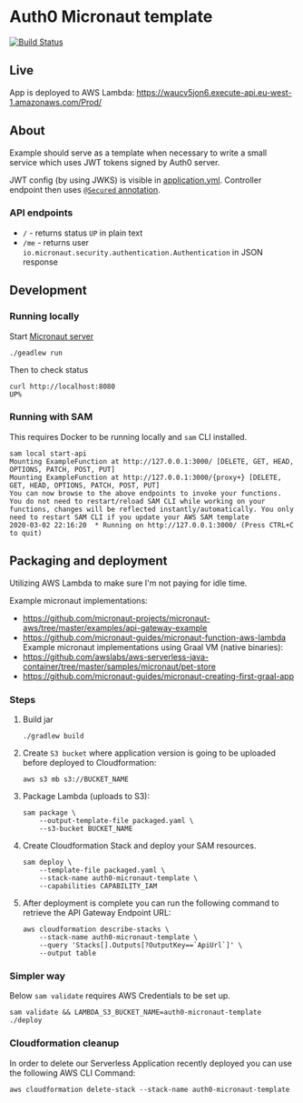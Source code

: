Auth0 Micronaut template
======================== 

[![Build Status](https://travis-ci.org/ivarprudnikov/auth0-micronaut-template.svg?branch=master)](https://travis-ci.org/ivarprudnikov/auth0-micronaut-template)

## Live

App is deployed to AWS Lambda: https://waucv5jon6.execute-api.eu-west-1.amazonaws.com/Prod/ 

## About

Example should serve as a template when necessary to write a small service which uses JWT tokens signed by Auth0 server.

JWT config (by using JWKS) is visible in [application.yml](/src/main/resources/application.yml#L7). Controller endpoint then uses [`@Secured` annotation](src/main/kotlin/com/ivarprudnikov/auth0/IndexController.kt#L29).

### API endpoints

- `/` - returns status `UP` in plain text
- `/me` - returns user `io.micronaut.security.authentication.Authentication` in  JSON response

## Development

### Running locally

Start [Micronaut server](https://docs.micronaut.io/latest/guide/index.html#creatingServer)

```shell script
./geadlew run
```

Then to check status

```shell script
curl http://localhost:8080
UP%
```

### Running with SAM

This requires Docker to be running locally and `sam` CLI installed.

```shell script
sam local start-api
Mounting ExampleFunction at http://127.0.0.1:3000/ [DELETE, GET, HEAD, OPTIONS, PATCH, POST, PUT]
Mounting ExampleFunction at http://127.0.0.1:3000/{proxy+} [DELETE, GET, HEAD, OPTIONS, PATCH, POST, PUT]
You can now browse to the above endpoints to invoke your functions. You do not need to restart/reload SAM CLI while working on your functions, changes will be reflected instantly/automatically. You only need to restart SAM CLI if you update your AWS SAM template
2020-03-02 22:16:20  * Running on http://127.0.0.1:3000/ (Press CTRL+C to quit)
```

## Packaging and deployment

Utilizing AWS Lambda to make sure I'm not paying for idle time.

Example micronaut implementations: 
- https://github.com/micronaut-projects/micronaut-aws/tree/master/examples/api-gateway-example
- https://github.com/micronaut-guides/micronaut-function-aws-lambda
Example micronaut implementations using Graal VM (native binaries): 
- https://github.com/awslabs/aws-serverless-java-container/tree/master/samples/micronaut/pet-store
- https://github.com/micronaut-guides/micronaut-creating-first-graal-app

### Steps

1. Build jar

    ```shell script
    ./gradlew build
    ```

2. Create `S3 bucket` where application version is going to be uploaded before deployed to Cloudformation:

    ```shell script
    aws s3 mb s3://BUCKET_NAME
    ```

3. Package Lambda (uploads to S3):

    ```shell script
    sam package \
        --output-template-file packaged.yaml \
        --s3-bucket BUCKET_NAME
    ```

4. Create Cloudformation Stack and deploy your SAM resources.

    ```shell script
    sam deploy \
        --template-file packaged.yaml \
        --stack-name auth0-micronaut-template \
        --capabilities CAPABILITY_IAM
    ```

5. After deployment is complete you can run the following command to retrieve the API Gateway Endpoint URL:

    ```shell script
    aws cloudformation describe-stacks \
        --stack-name auth0-micronaut-template \
        --query 'Stacks[].Outputs[?OutputKey==`ApiUrl`]' \
        --output table
    ```

### Simpler way

Below `sam validate` requires AWS Credentials to be set up.

```shell script
sam validate && LAMBDA_S3_BUCKET_NAME=auth0-micronaut-template ./deploy
```

### Cloudformation cleanup

In order to delete our Serverless Application recently deployed you can use the following AWS CLI Command:

```shell script
aws cloudformation delete-stack --stack-name auth0-micronaut-template
```
